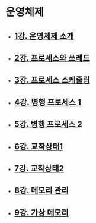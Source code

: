 # 운영체제

- ## [1강. 운영체제 소개](./chapter1.md)

- ## [2강. 프로세스와 쓰레드](./chapter2.md)

- ## [3강. 프로세스 스케줄링](./chapter3.md)

- ## [4강. 병행 프로세스 1](./chapter4.md)

- ## [5강. 병행 프로세스 2](./chapter5.md)

- ## [6강. 교착상태1](./chapter6.md)

- ## [7강. 교착상태2](./chapter7.md)

- ## [8강. 메모리 관리](./chapter8.md)

- ## [9강. 가상 메모리](./chapter9.md)
